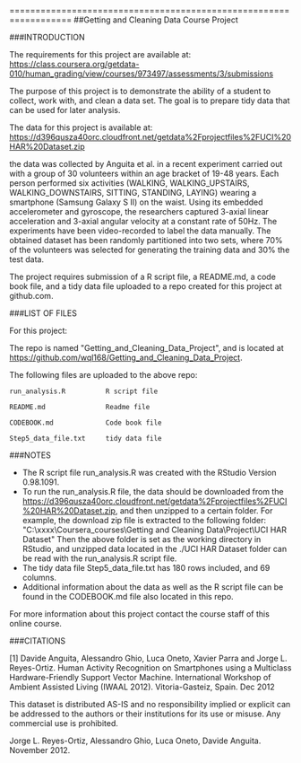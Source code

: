 ==================================================================
##Getting and Cleaning Data Course Project






###INTRODUCTION


The requirements for this project are available at: https://class.coursera.org/getdata-010/human_grading/view/courses/973497/assessments/3/submissions

The purpose of this project is to demonstrate the ability of a student to collect, work with, and clean a data set. The goal is to prepare tidy data that can be used for later analysis. 

The data for this project is available at: https://d396qusza40orc.cloudfront.net/getdata%2Fprojectfiles%2FUCI%20HAR%20Dataset.zip 

the data was collected by Anguita et al. in a recent experiment carried out with a group of 30 volunteers within an age bracket of 19-48 years. Each person performed six activities (WALKING, WALKING_UPSTAIRS, WALKING_DOWNSTAIRS, SITTING, STANDING, LAYING) wearing a smartphone (Samsung Galaxy S II) on the waist. Using its embedded accelerometer and gyroscope, the researchers captured 3-axial linear acceleration and 3-axial angular velocity at a constant rate of 50Hz. The experiments have been video-recorded to label the data manually. The obtained dataset has been randomly partitioned into two sets, where 70% of the volunteers was selected for generating the training data and 30% the test data. 

The project requires submission of a R script file, a README.md, a code book file, and a tidy data file uploaded to a repo created for this project at github.com.






###LIST OF FILES


For this project:

The repo is named "Getting_and_Cleaning_Data_Project", and is located at https://github.com/wql168/Getting_and_Cleaning_Data_Project.

The following files are uploaded to the above repo:


	run_analysis.R			R script file	

	README.md				Readme file

	CODEBOOK.md				Code book file

	Step5_data_file.txt		tidy data file



	
	
	
###NOTES 


- The R script file run_analysis.R was created with the RStudio Version 0.98.1091.
- To run the run_analysis.R file, the data should be downloaded from the https://d396qusza40orc.cloudfront.net/getdata%2Fprojectfiles%2FUCI%20HAR%20Dataset.zip, and then unzipped to a certain folder.
  For example, the download zip file is extracted to the following folder:
  "C:\xxxx\Coursera_courses\Getting and Cleaning Data\Project\UCI HAR Dataset"
  Then the above folder is set as the working directory in RStudio, and unzipped data located in the ./UCI HAR Dataset folder can be read with the run_analysis.R script file.
- The tidy data file Step5_data_file.txt has 180 rows included, and 69 columns.
- Additional information about the data as well as the R script file can be found in the CODEBOOK.md file also located in this repo.

For more information about this project contact the course staff of this online course.






###CITATIONS


[1] Davide Anguita, Alessandro Ghio, Luca Oneto, Xavier Parra and Jorge L. Reyes-Ortiz. Human Activity Recognition on Smartphones using a Multiclass Hardware-Friendly Support Vector Machine. International Workshop of Ambient Assisted Living (IWAAL 2012). Vitoria-Gasteiz, Spain. Dec 2012

This dataset is distributed AS-IS and no responsibility implied or explicit can be addressed to the authors or their institutions for its use or misuse. Any commercial use is prohibited.

Jorge L. Reyes-Ortiz, Alessandro Ghio, Luca Oneto, Davide Anguita. November 2012.

